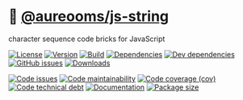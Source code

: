 :symbols: [@aureooms/js-string](https://aureooms.github.io/js-string)
==

character sequence code bricks for JavaScript

[![License](https://img.shields.io/github/license/aureooms/js-string.svg)](https://raw.githubusercontent.com/aureooms/js-string/master/LICENSE)
[![Version](https://img.shields.io/npm/v/@aureooms/js-string.svg)](https://www.npmjs.org/package/@aureooms/js-string)
[![Build](https://img.shields.io/travis/aureooms/js-string/master.svg)](https://travis-ci.org/aureooms/js-string/branches)
[![Dependencies](https://img.shields.io/david/aureooms/js-string.svg)](https://david-dm.org/aureooms/js-string)
[![Dev dependencies](https://img.shields.io/david/dev/aureooms/js-string.svg)](https://david-dm.org/aureooms/js-string?type=dev)
[![GitHub issues](https://img.shields.io/github/issues/aureooms/js-string.svg)](https://github.com/aureooms/js-string/issues)
[![Downloads](https://img.shields.io/npm/dm/@aureooms/js-string.svg)](https://www.npmjs.org/package/@aureooms/js-string)

[![Code issues](https://img.shields.io/codeclimate/issues/aureooms/js-string.svg)](https://codeclimate.com/github/aureooms/js-string/issues)
[![Code maintainability](https://img.shields.io/codeclimate/maintainability/aureooms/js-string.svg)](https://codeclimate.com/github/aureooms/js-string/trends/churn)
[![Code coverage (cov)](https://img.shields.io/codecov/c/gh/aureooms/js-string/master.svg)](https://codecov.io/gh/aureooms/js-string)
[![Code technical debt](https://img.shields.io/codeclimate/tech-debt/aureooms/js-string.svg)](https://codeclimate.com/github/aureooms/js-string/trends/technical_debt)
[![Documentation](https://aureooms.github.io/js-string//badge.svg)](https://aureooms.github.io/js-string//source.html)
[![Package size](https://img.shields.io/bundlephobia/minzip/@aureooms/js-string)](https://bundlephobia.com/result?p=@aureooms/js-string)
